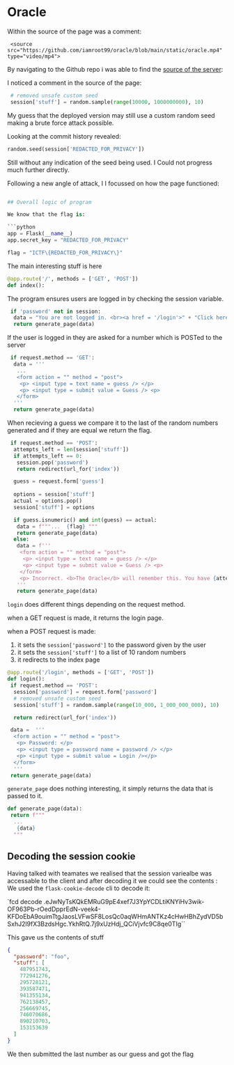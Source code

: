 # Oracle

Within the source of the page was a comment:

```
 <source src="https://github.com/iamroot99/oracle/blob/main/static/oracle.mp4" type="video/mp4"> 
```

By navigating to the Github repo i was able to find the [source of the server](main.py):

I noticed a comment in the source of the page:

```python
 # removed unsafe custom seed
 session['stuff'] = random.sample(range(10000, 1000000000), 10)
```

My guess that the deployed version may still use a custom random seed making a brute force attack possible.

Looking at the commit history revealed:

```python
random.seed(session['REDACTED_FOR_PRIVACY'])     
```

Still without any indication of the seed being used. I Could not progress much further directly.

Following a new angle of attack, I I focussed on how the page functioned:

```python

## Overall logic of program

We know that the flag is:

```python
app = Flask(__name__)
app.secret_key = "REDACTED_FOR_PRIVACY"

flag = "ICTF\{REDACTED_FOR_PRIVACY\}"
```

The main interesting stuff is here

```python
@app.route('/', methods = ['GET', 'POST'])
def index():
```

The program ensures users are logged in by checking the session variable.

```python
 if 'password' not in session:
  data = "You are not logged in. <br><a href = '/login'>" + "Click here to log in.</a>"
  return generate_page(data)
```

If the user is logged in they are asked for a number which is POSTed to the server

```python
 if request.method == 'GET':
  data = '''
   ...
   <form action = "" method = "post">
    <p> <input type = text name = guess /> </p>
    <p> <input type = submit value = Guess /> <p>
   </form>
  '''
  return generate_page(data)
  ```

When recieving a guess we compare it  to the last of the random numbers generated and if they are equal we return the flag.

```python
 if request.method == 'POST':
  attempts_left = len(session['stuff'])
  if attempts_left == 0:
   session.pop('password')
   return redirect(url_for('index'))

  guess = request.form['guess']
  
  options = session['stuff']
  actual = options.pop()
  session['stuff'] = options

  if guess.isnumeric() and int(guess) == actual:
   data = f"""...  {flag} """
   return generate_page(data)
  else:
   data = f'''
    <form action = "" method = "post">
     <p> <input type = text name = guess /> </p>
     <p> <input type = submit value = Guess /> <p>
    </form>
    <p> Incorrect. <b>The Oracle</b> will remember this. You have {attempts_left - 1} tries.</p>
   '''
   return generate_page(data)
```

`login` does different things depending on the request method.

when a GET request is made, it returns the login page.

when a POST request is made:

1. it sets the `session['password']` to the password given by the user
2. it sets the `session['stuff']` to a list of 10 random numbers
3. it redirects to the index page

```python
@app.route('/login', methods = ['GET', 'POST'])
def login():
 if request.method == 'POST':
  session['password'] = request.form['password']
  # removed unsafe custom seed
  session['stuff'] = random.sample(range(10_000, 1_000_000_000), 10)

  return redirect(url_for('index'))

 data =  '''
  <form action = "" method = "post">
   <p> Password: </p>
   <p> <input type = password name = password /> </p>
   <p> <input type = submit value = Login /></p>
  </form>
  '''
 return generate_page(data)
```

`generate_page`  does nothing interesting, it simply returns the data that is passed to it.

```python
def generate_page(data):
 return f"""
  ...
   {data}
  """
```

## Decoding the session cookie

Having talked with teamates we realised that the session variealbe was accessable to the client and after decoding it we could see the contents
:
We used the `flask-cookie-decode`  cli to decode it:

`fcd decode .eJwNyTsKQkEMRuG9pE4xef7J3YpYCDLtiKNYiHv3wik-OF963Pb-rOedDpprEdN-veek4-KFDoEbA9ouimTtgJaosLVFwSF8LosQc0aqWHmANTKz4cHwHBhZydVD5bSxhJ2l9fX3BzdsHgc.YkhRtQ.7j9xUzHdj_QCiVjvfc9C8qe0TIg``

This gave us the contents of stuff

``` json
{
  "password": "foo",
  "stuff": [
    487951743,
    772941276,
    295728121,
    393587471,
    941355134,
    762138457,
    256669745,
    746070686,
    890210703,
    153153639
  ]
}
```

We then submitted the last number as our guess and got the flag

